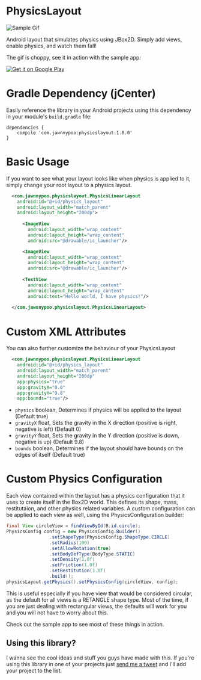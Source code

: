 # PhysicsLayout

![Sample Gif](http://fat.gfycat.com/TotalCheerfulDromedary.gif)

Android layout that simulates physics using JBox2D. Simply add views, enable physics, and watch them fall!

The gif is choppy, see it in action with the sample app:
  
<a href="https://play.google.com/store/apps/details?id=com.jawnnypoo.physicslayout.sample">
  <img alt="Get it on Google Play"
       src="https://developer.android.com/images/brand/en_generic_rgb_wo_60.png" />
</a>

# Gradle Dependency (jCenter)

Easily reference the library in your Android projects using this dependency in your module's `build.gradle` file:

```Gradle
dependencies {
    compile 'com.jawnnypoo:physicslayout:1.0.0'
}
```

# Basic Usage
If you want to see what your layout looks like when physics is applied to it, simply change your root layout to a physics layout. 
```xml
  <com.jawnnypoo.physicslayout.PhysicsLinearLayout
    android:id="@+id/physics_layout"
    android:layout_width="match_parent"
    android:layout_height="200dp">
            
      <ImageView
        android:layout_width="wrap_content"
        android:layout_height="wrap_content"
        android:src="@drawable/ic_launcher"/>

      <ImageView
        android:layout_width="wrap_content"
        android:layout_height="wrap_content"
        android:src="@drawable/ic_launcher"/>
              
      <TextView
        android:layout_width="wrap_content"
        android:layout_height="wrap_content"
        android:text="Hello world, I have physics!"/>
            
  </com.jawnnypoo.physicslayout.PhysicsLinearLayout>
```     
# Custom XML Attributes
You can also further customize the behaviour of your PhysicsLayout
    
```xml  
  <com.jawnnypoo.physicslayout.PhysicsLinearLayout
    android:id="@+id/physics_layout"
    android:layout_width="match_parent"
    android:layout_height="200dp"
    app:physics="true"
    app:gravityX="0.0"
    app:gravityY="9.8"
    app:bounds="true"/>
```            

 * `physics` boolean, Determines if physics will be applied to the layout (Default true)
 * `gravityX` float, Sets the gravity in the X direction (positive is right, negative is left) (Default 0)
 * `gravityY` float, Sets the gravity in the Y direction (positive is down, negative is up) (Default 9.8)
 * `bounds` boolean, Determines if the layout should have bounds on the edges of itself (Default true)

# Custom Physics Configuration
Each view contained within the layout has a physics configuration that it uses to create itself in the Box2D world. This defines its shape, mass, restitutaion, and other physics related variables. A custom configuration can be applied to each view as well, using the PhysicsConfiguration builder:

```java
final View circleView = findViewById(R.id.circle);
PhysicsConfig config = new PhysicsConfig.Builder()
                .setShapeType(PhysicsConfig.ShapeType.CIRCLE)
                .setRadius(100)
                .setAllowRotation(true)
                .setBodyDefType(BodyType.STATIC)
                .setDensity(1.0f)
                .setFriction(1.0f)
                .setRestitution(1.0f)
                .build();
physicsLayout.getPhysics().setPhysicsConfig(circleView, config);
```

This is useful especially if you have view that would be considered circular, as the default for all views is a RETANGLE shape type. Most of the time, if you are just dealing with rectangular views, the defaults will work for you and you will not have to worry about this. 

Check out the sample app to see most of these things in action.

## Using this library?

I wanna see the cool ideas and stuff you guys have made with this. If you're using this library in one of your projects just [send me a tweet](https://twitter.com/Jawnnypoo) and I'll add your project to the list.
